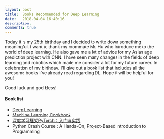 ```yaml
---
layout: post
title:  Books Recommended for Deep Learning
date:   2018-04-04 16:40:16
description:
comments: true
---
```

Today it is my 25th birthday and I decided to write down something meaningful. I want to thank my roommate Mr. Hu who introduce me to the world of deep learning. He also gave me a lot of advice for my Asian age prediction project with CNN. I have seen many changes in the fields of deep learning and robotics which made me consider a lot for my future career. In celebration of my birthday, I'll give out a book list that includes all the awesome books I've already read regarding DL. Hope it will be helpful for you!

Good luck and god bless!

#### Book list
<ul>
    <li><a href="http://www.deeplearningbook.org/" target="blank">Deep Learning</a></li>
    <li><a href="https://github.com/nfmcclure/tensorflow_cookbookTensorFlow" target="blank"> Machine Learning Cookbook</a></li>
    <li><a href="https://github.com/chenyuntc/pytorch-book" target="blank"> 深度学习框架PyTorch：入门与实践</a></li>
    <li>Python Crash Course : A Hands-On, Project-Based Introduction to Programming</li>
</ul>



<div id="disqus_thread"></div>
